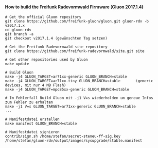 #### How to build the Freifunk Radevormwald Firmware (Gluon 2017.1.4)
    
    # Get the official Gluon repository
    git clone https://github.com/freifunk-gluon/gluon.git gluon-rdv -b v2017.1.x
    cd gluon-rdv
    git branch -a 
    git checkout v2017.1.4 (gewünschten Tag setzen)
    
    # Get the Freifunk Radevormwald site repository
    git clone https://github.com/freifunk-radevormwald/site.git site
    
    # Get other repositories used by Gluon
    make update
    
    # Build Gluon
    make -j4 GLUON_TARGET=ar71xx-generic GLUON_BRANCH=stable
    make -j4 GLUON_TARGET=ar71xx-tiny GLUON_BRANCH=stable       (generic devices, mit nur 4 MB Flash) 
    make -j4 GLUON_TARGET=mpc85xx-generic GLUON_BRANCH=stable
    
    # Im Fehlerfall Build Gluon mit -j1 V=s wiederholden um geneue Infos zum Fehler zu erhalten
    make -j1 V=s GLUON_TARGET=ar71xx-generic GLUON_BRANCH=stable
    ... 
    
    # Manifestdatei erstellen
    make manifest GLUON_BRANCH=stable
    
    # Manifestdatei signieren
    contrib/sign.sh /home/stefan/secret-steneu-ff-sig.key /home/stefan/gluon-rdv/output/images/sysupgrade/stable.manifest
    
